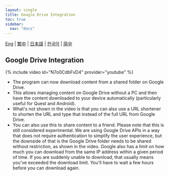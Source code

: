 ```yaml
---
layout: single
title: Google Drive Integration
toc: true
sidebar:
  nav: "docs"
---
```

[Eng](/dancexr/features/googledrive) | [繁中](/tw/dancexr/features/googledrive) | [日本語](/jp/dancexr/features/googledrive) | [한국어](/kr/dancexr/features/googledrive) | [简中](/zh/dancexr/features/googledrive)


## Google Drive Integration
{% include video id="N7o0CdbFvD4" provider="youtube" %}
* The program can now download content from a shared folder on Google Drive.
* This allows managing content on Google Drive without a PC and then have the content downloaded to your device automatically (particularly useful for Quest and Android).
* What's not shown in the video is that you can also use a URL shortener to shorten the URL and type that instead of the full URL from Google Drive.
* You can also use this to share content to a friend.
Please note that this is still considered experimental.  We are using Google Drive APIs in a way that does not require authentication to simplify the user experience, but the downside of that is the Google Drive folder needs to be shared without restriction, as shown in the video. Google also has a limit on how much you can download from the same IP address within a given period of time. If you are suddenly unable to download, that usually means you've exceeded the download limit. You'll have to wait a few hours before you can download again.